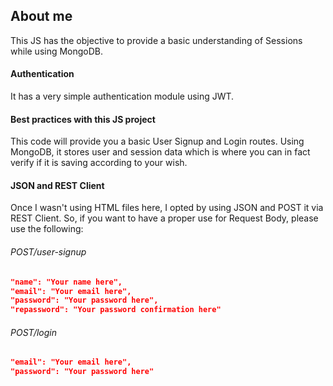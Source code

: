 ## About me

This JS has the objective to provide a basic understanding of Sessions while using MongoDB.

#### Authentication

It has a very simple authentication module using JWT.

#### Best practices with this JS project

This code will provide you a basic User Signup and Login routes. Using MongoDB, it stores user and session data which is where you can in fact verify if it is saving according to your wish.

#### JSON and REST Client

Once I wasn't using HTML files here, I opted by using JSON and POST it via REST Client. So, if you want to have a proper use for Request Body, please use the following:

###### POST/user-signup

```JSON
"name": "Your name here",
"email": "Your email here",
"password": "Your password here",
"repassword": "Your password confirmation here"
```

###### POST/login

```JSON
"email": "Your email here",
"password": "Your password here"
```